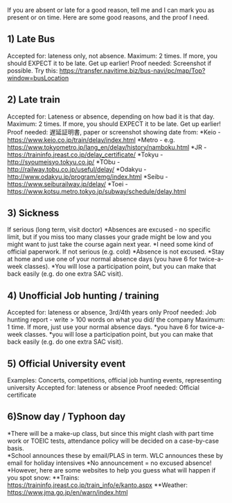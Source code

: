 If you are absent or late for a good reason, tell me and I can mark you as present or on time. 
Here are some good reasons, and the proof I need. 

## 1) Late Bus
Accepted for: lateness only, not absence.
Maximum: 2 times. If more, you should EXPECT it to be late. Get up earlier!
Proof needed: Screenshot if possible. Try this: https://transfer.navitime.biz/bus-navi/pc/map/Top?window=busLocation

## 2) Late train
Accepted for: Lateness or absence, depending on how bad it is that day. 
Maximum: 2 times. If more, you should EXPECT it to be late. Get up earlier!
Proof needed: 遅延証明書, paper or screenshot showing date from:
*Keio - https://www.keio.co.jp/train/delay/index.html
*Metro - e.g. https://www.tokyometro.jp/lang_en/delay/history/namboku.html
*JR - https://traininfo.jreast.co.jp/delay_certificate/
*Tokyu - http://syoumeisyo.tokyu.co.jp/
*TObu - http://railway.tobu.co.jp/useful/delay/
*Odakyu - http://www.odakyu.jp/program/emg/index.html
*Seibu - https://www.seiburailway.jp/delay/
*Toei - https://www.kotsu.metro.tokyo.jp/subway/schedule/delay.html    


## 3) Sickness
If serious (long term, visit doctor)
*Absences are excused - no specific limit, but if you miss too many classes your grade might be low and you might want to just take the course again next year. 
*I need some kind of official paperwork.
If not serious (e.g. cold)
*Absence is not excused. 
*Stay at home and use one of your normal absence days (you have 6 for twice-a-week classes).
*You will lose a participation point, but you can make that back easily (e.g. do one extra SAC visit). 

## 4) Unofficial Job hunting / training
Accepted for: lateness or absence, 3rd/4th years only
Proof needed: Job hunting report - write > 100 words on what you did/ the company
Maximum: 1 time. If more, just use your normal absence days. 
*you have 6 for twice-a-week classes.
*you will lose a participation point, but you can make that back easily (e.g. do one extra SAC visit). 

## 5) Official University event
Examples: Concerts, competitions, official job hunting events, representing university
Accepted for: lateness or absence 
Proof needed: Official certificate

## 6)Snow day / Typhoon day
*There will be a make-up class, but since this might clash with part time work or TOEIC tests, attendance policy will be decided on a case-by-case basis.  
*School announces these by email/PLAS in term. WLC announces these by email for holiday intensives
*No announcement = no excused absence!
*However, here are some websites to help you guess what will happen if you spot snow:
**Trains: https://traininfo.jreast.co.jp/train_info/e/kanto.aspx
**Weather: https://www.jma.go.jp/en/warn/index.html